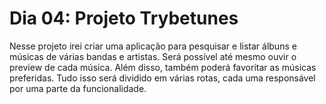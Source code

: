 # Dia 04: Projeto Trybetunes

Nesse projeto irei criar uma aplicação para pesquisar e listar álbuns e músicas de várias bandas e artistas. Será possível até mesmo ouvir o preview de cada música. Além disso, também poderá favoritar as músicas preferidas. Tudo isso será dividido em várias rotas, cada uma responsável por uma parte da funcionalidade.
